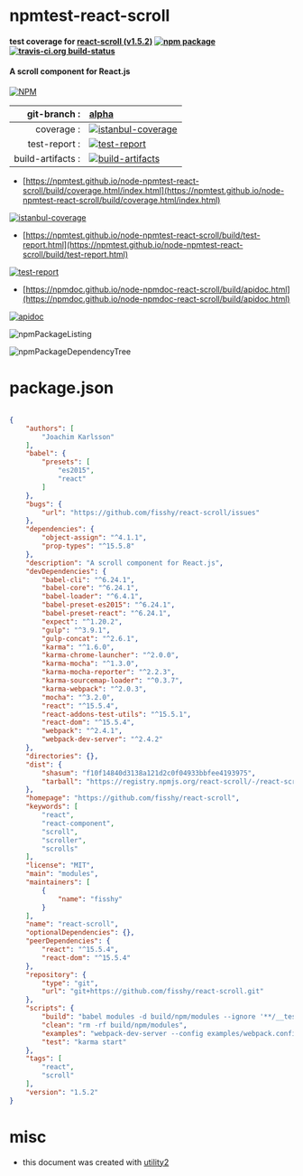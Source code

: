 # npmtest-react-scroll

#### test coverage for  [react-scroll (v1.5.2)](https://github.com/fisshy/react-scroll)  [![npm package](https://img.shields.io/npm/v/npmtest-react-scroll.svg?style=flat-square)](https://www.npmjs.org/package/npmtest-react-scroll) [![travis-ci.org build-status](https://api.travis-ci.org/npmtest/node-npmtest-react-scroll.svg)](https://travis-ci.org/npmtest/node-npmtest-react-scroll)

#### A scroll component for React.js

[![NPM](https://nodei.co/npm/react-scroll.png?downloads=true&downloadRank=true&stars=true)](https://www.npmjs.com/package/react-scroll)

| git-branch : | [alpha](https://github.com/npmtest/node-npmtest-react-scroll/tree/alpha)|
|--:|:--|
| coverage : | [![istanbul-coverage](https://npmtest.github.io/node-npmtest-react-scroll/build/coverage.badge.svg)](https://npmtest.github.io/node-npmtest-react-scroll/build/coverage.html/index.html)|
| test-report : | [![test-report](https://npmtest.github.io/node-npmtest-react-scroll/build/test-report.badge.svg)](https://npmtest.github.io/node-npmtest-react-scroll/build/test-report.html)|
| build-artifacts : | [![build-artifacts](https://npmtest.github.io/node-npmtest-react-scroll/glyphicons_144_folder_open.png)](https://github.com/npmtest/node-npmtest-react-scroll/tree/gh-pages/build)|

- [https://npmtest.github.io/node-npmtest-react-scroll/build/coverage.html/index.html](https://npmtest.github.io/node-npmtest-react-scroll/build/coverage.html/index.html)

[![istanbul-coverage](https://npmtest.github.io/node-npmtest-react-scroll/build/screenCapture.buildCi.browser.%252Ftmp%252Fbuild%252Fcoverage.lib.html.png)](https://npmtest.github.io/node-npmtest-react-scroll/build/coverage.html/index.html)

- [https://npmtest.github.io/node-npmtest-react-scroll/build/test-report.html](https://npmtest.github.io/node-npmtest-react-scroll/build/test-report.html)

[![test-report](https://npmtest.github.io/node-npmtest-react-scroll/build/screenCapture.buildCi.browser.%252Ftmp%252Fbuild%252Ftest-report.html.png)](https://npmtest.github.io/node-npmtest-react-scroll/build/test-report.html)

- [https://npmdoc.github.io/node-npmdoc-react-scroll/build/apidoc.html](https://npmdoc.github.io/node-npmdoc-react-scroll/build/apidoc.html)

[![apidoc](https://npmdoc.github.io/node-npmdoc-react-scroll/build/screenCapture.buildCi.browser.%252Ftmp%252Fbuild%252Fapidoc.html.png)](https://npmdoc.github.io/node-npmdoc-react-scroll/build/apidoc.html)

![npmPackageListing](https://npmtest.github.io/node-npmtest-react-scroll/build/screenCapture.npmPackageListing.svg)

![npmPackageDependencyTree](https://npmtest.github.io/node-npmtest-react-scroll/build/screenCapture.npmPackageDependencyTree.svg)



# package.json

```json

{
    "authors": [
        "Joachim Karlsson"
    ],
    "babel": {
        "presets": [
            "es2015",
            "react"
        ]
    },
    "bugs": {
        "url": "https://github.com/fisshy/react-scroll/issues"
    },
    "dependencies": {
        "object-assign": "^4.1.1",
        "prop-types": "^15.5.8"
    },
    "description": "A scroll component for React.js",
    "devDependencies": {
        "babel-cli": "^6.24.1",
        "babel-core": "^6.24.1",
        "babel-loader": "^6.4.1",
        "babel-preset-es2015": "^6.24.1",
        "babel-preset-react": "^6.24.1",
        "expect": "^1.20.2",
        "gulp": "^3.9.1",
        "gulp-concat": "^2.6.1",
        "karma": "^1.6.0",
        "karma-chrome-launcher": "^2.0.0",
        "karma-mocha": "^1.3.0",
        "karma-mocha-reporter": "^2.2.3",
        "karma-sourcemap-loader": "^0.3.7",
        "karma-webpack": "^2.0.3",
        "mocha": "^3.2.0",
        "react": "^15.5.4",
        "react-addons-test-utils": "^15.5.1",
        "react-dom": "^15.5.4",
        "webpack": "^2.4.1",
        "webpack-dev-server": "^2.4.2"
    },
    "directories": {},
    "dist": {
        "shasum": "f10f14840d3138a121d2c0f04933bbfee4193975",
        "tarball": "https://registry.npmjs.org/react-scroll/-/react-scroll-1.5.2.tgz"
    },
    "homepage": "https://github.com/fisshy/react-scroll",
    "keywords": [
        "react",
        "react-component",
        "scroll",
        "scroller",
        "scrolls"
    ],
    "license": "MIT",
    "main": "modules",
    "maintainers": [
        {
            "name": "fisshy"
        }
    ],
    "name": "react-scroll",
    "optionalDependencies": {},
    "peerDependencies": {
        "react": "^15.5.4",
        "react-dom": "^15.5.4"
    },
    "repository": {
        "type": "git",
        "url": "git+https://github.com/fisshy/react-scroll.git"
    },
    "scripts": {
        "build": "babel modules -d build/npm/modules --ignore '**/__tests__/**' && gulp",
        "clean": "rm -rf build/npm/modules",
        "examples": "webpack-dev-server --config examples/webpack.config.js --no-info --content-base examples",
        "test": "karma start"
    },
    "tags": [
        "react",
        "scroll"
    ],
    "version": "1.5.2"
}
```



# misc
- this document was created with [utility2](https://github.com/kaizhu256/node-utility2)
